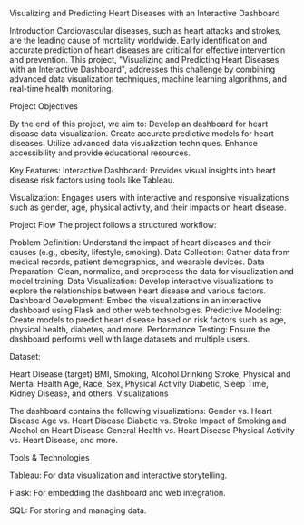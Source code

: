 Visualizing and Predicting Heart Diseases with an Interactive Dashboard

Introduction
Cardiovascular diseases, such as heart attacks and strokes, are the leading cause of mortality worldwide. Early identification and accurate prediction of heart diseases are critical for effective intervention and prevention. This project, "Visualizing and Predicting Heart Diseases with an Interactive Dashboard", addresses this challenge by combining advanced data visualization techniques, machine learning algorithms, and real-time health monitoring.


Project Objectives

By the end of this project, we aim to:
Develop an dashboard for heart disease data visualization.
Create accurate predictive models for heart diseases.
Utilize advanced data visualization techniques.
Enhance accessibility and provide educational resources.

Key Features:
Interactive Dashboard: Provides visual insights into heart disease risk factors using tools like Tableau.

Visualization: Engages users with interactive and responsive visualizations such as gender, age, physical activity, and their impacts on heart disease.

Project Flow
The project follows a structured workflow:

Problem Definition: Understand the impact of heart diseases and their causes (e.g., obesity, lifestyle, smoking).
Data Collection: Gather data from medical records, patient demographics, and wearable devices.
Data Preparation: Clean, normalize, and preprocess the data for visualization and model training.
Data Visualization: Develop interactive visualizations to explore the relationships between heart disease and various factors.
Dashboard Development: Embed the visualizations in an interactive dashboard using Flask and other web technologies.
Predictive Modeling: Create models to predict heart disease based on risk factors such as age, physical health, diabetes, and more.
Performance Testing: Ensure the dashboard performs well with large datasets and multiple users.

Dataset:

Heart Disease (target)
BMI, Smoking, Alcohol Drinking
Stroke, Physical and Mental Health
Age, Race, Sex, Physical Activity
Diabetic, Sleep Time, Kidney Disease, and others.
Visualizations

The dashboard contains the following visualizations:
Gender vs. Heart Disease
Age vs. Heart Disease
Diabetic vs. Stroke
Impact of Smoking and Alcohol on Heart Disease
General Health vs. Heart Disease
Physical Activity vs. Heart Disease, and more.

Tools & Technologies

Tableau: For data visualization and interactive storytelling.

Flask: For embedding the dashboard and web integration.

SQL: For storing and managing data.
